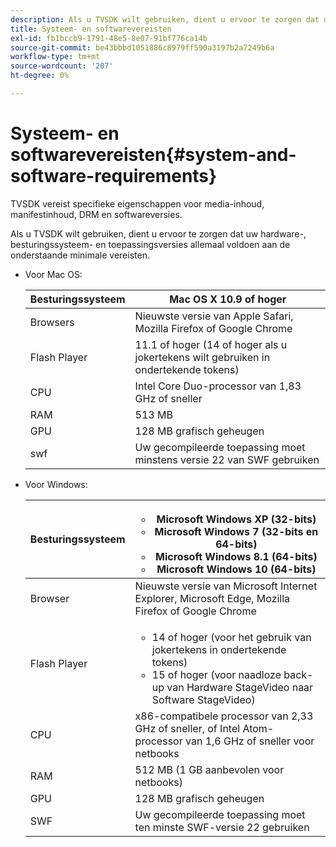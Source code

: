 ```yaml
---
description: Als u TVSDK wilt gebruiken, dient u ervoor te zorgen dat uw hardware-, besturingssysteem- en toepassingsversies allemaal voldoen aan de onderstaande minimale vereisten.
title: Systeem- en softwarevereisten
exl-id: fb1bccb9-1791-48e5-8e07-91bf776ca14b
source-git-commit: be43bbbd1051886c8979ff590a3197b2a7249b6a
workflow-type: tm+mt
source-wordcount: '207'
ht-degree: 0%

---
```


# Systeem- en softwarevereisten{#system-and-software-requirements}

TVSDK vereist specifieke eigenschappen voor media-inhoud, manifestinhoud, DRM en softwareversies.

Als u TVSDK wilt gebruiken, dient u ervoor te zorgen dat uw hardware-, besturingssysteem- en toepassingsversies allemaal voldoen aan de onderstaande minimale vereisten.

<!--<a id="section_FD9C110E85BB483B869FBB94E5662710"></a>-->

* Voor Mac OS:

   | Besturingssysteem | Mac OS X 10.9 of hoger |
   |---|---|
   | Browsers | Nieuwste versie van Apple Safari, Mozilla Firefox of Google Chrome |
   | Flash Player | 11.1 of hoger (14 of hoger als u jokertekens wilt gebruiken in ondertekende tokens) |
   | CPU | Intel Core Duo-processor van 1,83 GHz of sneller |
   | RAM | 513 MB |
   | GPU | 128 MB grafisch geheugen |
   | swf | Uw gecompileerde toepassing moet minstens versie 22 van SWF gebruiken |

* Voor Windows:

   | Besturingssysteem | <ul><li>Microsoft Windows XP (32-bits)</li><li>Microsoft Windows 7 (32-bits en 64-bits)</li><li>Microsoft Windows 8.1 (64-bits)</li><li>Microsoft Windows 10 (64-bits)</li></ul> |
   |---|---|
   | Browser | Nieuwste versie van Microsoft Internet Explorer, Microsoft Edge, Mozilla Firefox of Google Chrome |
   | Flash Player | <ul><li>14 of hoger (voor het gebruik van jokertekens in ondertekende tokens)</li><li>15 of hoger (voor naadloze back-up van Hardware StageVideo naar Software StageVideo)</li></ul> |
   | CPU | x86-compatibele processor van 2,33 GHz of sneller, of Intel Atom-processor van 1,6 GHz of sneller voor netbooks |
   | RAM | 512 MB (1 GB aanbevolen voor netbooks) |
   | GPU | 128 MB grafisch geheugen |
   | SWF | Uw gecompileerde toepassing moet ten minste SWF-versie 22 gebruiken |
